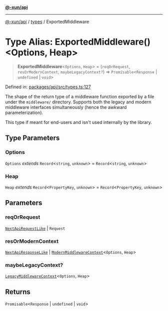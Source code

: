 [**@-xun/api**](../../README.md)

***

[@-xun/api](../../README.md) / [types](../README.md) / ExportedMiddleware

# Type Alias: ExportedMiddleware()\<Options, Heap\>

> **ExportedMiddleware**\<`Options`, `Heap`\> = (`reqOrRequest`, `resOrModernContext`, `maybeLegacyContext?`) => `Promisable`\<`Response` \| `undefined` \| `void`\>

Defined in: [packages/api/src/types.ts:127](https://github.com/Xunnamius/api-utils/blob/559770a60e6903bf2f195d0d5f6450a09f08cf05/packages/api/src/types.ts#L127)

The shape of the return type of a middleware function exported by a file
under the `middleware/` directory. Supports both the legacy and modern
middleware interfaces simultaneously (hence the awkward parameterization).

This type if meant for end-users and isn't used internally by the library.

## Type Parameters

### Options

`Options` *extends* `Record`\<`string`, `unknown`\> = `Record`\<`string`, `unknown`\>

### Heap

`Heap` *extends* `Record`\<`PropertyKey`, `unknown`\> = `Record`\<`PropertyKey`, `unknown`\>

## Parameters

### reqOrRequest

[`NextApiRequestLike`](../../index/interfaces/NextApiRequestLike.md) | `Request`

### resOrModernContext

[`NextApiResponseLike`](../../index/type-aliases/NextApiResponseLike.md) | [`ModernMiddlewareContext`](ModernMiddlewareContext.md)\<`Options`, `Heap`\>

### maybeLegacyContext?

[`LegacyMiddlewareContext`](LegacyMiddlewareContext.md)\<`Options`, `Heap`\>

## Returns

`Promisable`\<`Response` \| `undefined` \| `void`\>
